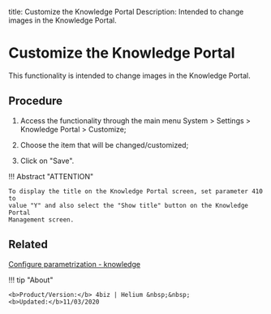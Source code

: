 title: Customize the Knowledge Portal
Description: Intended to change images in the Knowledge Portal.
# Customize the Knowledge Portal

This functionality is intended to change images in the Knowledge Portal.

Procedure
-------------

1.  Access the functionality through the main menu System \> Settings \>
    Knowledge Portal \> Customize;

2.  Choose the item that will be changed/customized;

3.  Click on "Save".

!!! Abstract "ATTENTION"

    To display the title on the Knowledge Portal screen, set parameter 410 to
    value "Y" and also select the "Show title" button on the Knowledge Portal
    Management screen. 

Related
-------

[Configure parametrization - knowledge](/en-us/4biz-helium/platform-administration/parameters-list/configure-parametrization-knowledge.html)

!!! tip "About"

    <b>Product/Version:</b> 4biz | Helium &nbsp;&nbsp;
    <b>Updated:</b>11/03/2020
